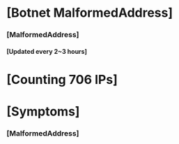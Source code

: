 # [Botnet MalformedAddress]
### [MalformedAddress]
#### [Updated every 2~3 hours]

# [Counting 706 IPs]

# [Symptoms] 
###   [MalformedAddress]
